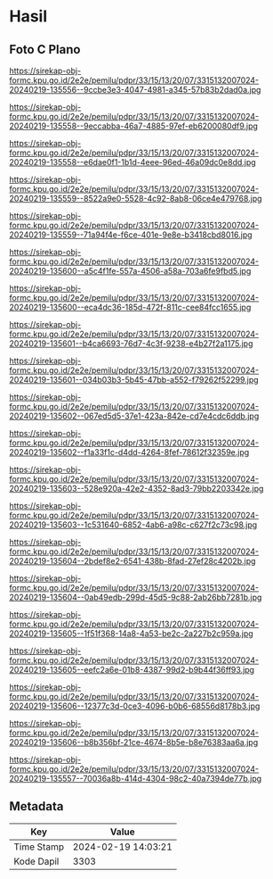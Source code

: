 # Hasil

## Foto C Plano

https://sirekap-obj-formc.kpu.go.id/2e2e/pemilu/pdpr/33/15/13/20/07/3315132007024-20240219-135556--9ccbe3e3-4047-4981-a345-57b83b2dad0a.jpg

https://sirekap-obj-formc.kpu.go.id/2e2e/pemilu/pdpr/33/15/13/20/07/3315132007024-20240219-135558--9eccabba-46a7-4885-97ef-eb6200080df9.jpg

https://sirekap-obj-formc.kpu.go.id/2e2e/pemilu/pdpr/33/15/13/20/07/3315132007024-20240219-135558--e6dae0f1-1b1d-4eee-96ed-46a09dc0e8dd.jpg

https://sirekap-obj-formc.kpu.go.id/2e2e/pemilu/pdpr/33/15/13/20/07/3315132007024-20240219-135559--8522a9e0-5528-4c92-8ab8-06ce4e479768.jpg

https://sirekap-obj-formc.kpu.go.id/2e2e/pemilu/pdpr/33/15/13/20/07/3315132007024-20240219-135559--71a94f4e-f6ce-401e-9e8e-b3418cbd8016.jpg

https://sirekap-obj-formc.kpu.go.id/2e2e/pemilu/pdpr/33/15/13/20/07/3315132007024-20240219-135600--a5c4f1fe-557a-4506-a58a-703a6fe9fbd5.jpg

https://sirekap-obj-formc.kpu.go.id/2e2e/pemilu/pdpr/33/15/13/20/07/3315132007024-20240219-135600--eca4dc36-185d-472f-811c-cee84fcc1655.jpg

https://sirekap-obj-formc.kpu.go.id/2e2e/pemilu/pdpr/33/15/13/20/07/3315132007024-20240219-135601--b4ca6693-76d7-4c3f-9238-e4b27f2a1175.jpg

https://sirekap-obj-formc.kpu.go.id/2e2e/pemilu/pdpr/33/15/13/20/07/3315132007024-20240219-135601--034b03b3-5b45-47bb-a552-f79262f52299.jpg

https://sirekap-obj-formc.kpu.go.id/2e2e/pemilu/pdpr/33/15/13/20/07/3315132007024-20240219-135602--067ed5d5-37e1-423a-842e-cd7e4cdc6ddb.jpg

https://sirekap-obj-formc.kpu.go.id/2e2e/pemilu/pdpr/33/15/13/20/07/3315132007024-20240219-135602--f1a33f1c-d4dd-4264-8fef-78612f32359e.jpg

https://sirekap-obj-formc.kpu.go.id/2e2e/pemilu/pdpr/33/15/13/20/07/3315132007024-20240219-135603--528e920a-42e2-4352-8ad3-79bb2203342e.jpg

https://sirekap-obj-formc.kpu.go.id/2e2e/pemilu/pdpr/33/15/13/20/07/3315132007024-20240219-135603--1c531640-6852-4ab6-a98c-c627f2c73c98.jpg

https://sirekap-obj-formc.kpu.go.id/2e2e/pemilu/pdpr/33/15/13/20/07/3315132007024-20240219-135604--2bdef8e2-6541-438b-8fad-27ef28c4202b.jpg

https://sirekap-obj-formc.kpu.go.id/2e2e/pemilu/pdpr/33/15/13/20/07/3315132007024-20240219-135604--0ab49edb-299d-45d5-9c88-2ab26bb7281b.jpg

https://sirekap-obj-formc.kpu.go.id/2e2e/pemilu/pdpr/33/15/13/20/07/3315132007024-20240219-135605--1f51f368-14a8-4a53-be2c-2a227b2c959a.jpg

https://sirekap-obj-formc.kpu.go.id/2e2e/pemilu/pdpr/33/15/13/20/07/3315132007024-20240219-135605--eefc2a6e-01b8-4387-99d2-b9b44f36ff93.jpg

https://sirekap-obj-formc.kpu.go.id/2e2e/pemilu/pdpr/33/15/13/20/07/3315132007024-20240219-135606--12377c3d-0ce3-4096-b0b6-68556d8178b3.jpg

https://sirekap-obj-formc.kpu.go.id/2e2e/pemilu/pdpr/33/15/13/20/07/3315132007024-20240219-135606--b8b356bf-21ce-4674-8b5e-b8e76383aa6a.jpg

https://sirekap-obj-formc.kpu.go.id/2e2e/pemilu/pdpr/33/15/13/20/07/3315132007024-20240219-135557--70036a8b-414d-4304-98c2-40a7394de77b.jpg


## Metadata

| Key        | Value               |
| ---------- | ------------------- |
| Time Stamp | 2024-02-19 14:03:21 |
| Kode Dapil | 3303                |




